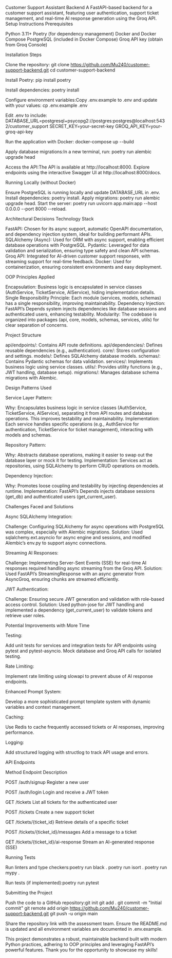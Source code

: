 Customer Support Assistant Backend
A FastAPI-based backend for a customer support assistant, featuring user authentication, support ticket management, and real-time AI response generation using the Groq API.
Setup Instructions
Prerequisites

Python 3.11+
Poetry (for dependency management)
Docker and Docker Compose
PostgreSQL (included in Docker Compose)
Groq API key (obtain from Groq Console)

Installation Steps

Clone the repository:
git clone https://github.com/Mu240/customer-support-backend.git
cd customer-support-backend


Install Poetry:
pip install poetry


Install dependencies:
poetry install


Configure environment variables:Copy .env.example to .env and update with your values:
cp .env.example .env

Edit .env to include:
DATABASE_URL=postgresql+psycopg2://postgres:postgres@localhost:5432/customer_support
SECRET_KEY=your-secret-key
GROQ_API_KEY=your-groq-api-key


Run the application with Docker:
docker-compose up --build


Apply database migrations:In a new terminal, run:
poetry run alembic upgrade head


Access the API:The API is available at http://localhost:8000. Explore endpoints using the interactive Swagger UI at http://localhost:8000/docs.


Running Locally (without Docker)

Ensure PostgreSQL is running locally and update DATABASE_URL in .env.
Install dependencies: poetry install.
Apply migrations: poetry run alembic upgrade head.
Start the server: poetry run uvicorn app.main:app --host 0.0.0.0 --port 8000 --reload.

Architectural Decisions
Technology Stack

FastAPI: Chosen for its async support, automatic OpenAPI documentation, and dependency injection system, ideal for building performant APIs.
SQLAlchemy (Async): Used for ORM with async support, enabling efficient database operations with PostgreSQL.
Pydantic: Leveraged for data validation and serialization, ensuring type safety and clean API schemas.
Groq API: Integrated for AI-driven customer support responses, with streaming support for real-time feedback.
Docker: Used for containerization, ensuring consistent environments and easy deployment.

OOP Principles Applied

Encapsulation: Business logic is encapsulated in service classes (AuthService, TicketService, AIService), hiding implementation details.
Single Responsibility Principle: Each module (services, models, schemas) has a single responsibility, improving maintainability.
Dependency Injection: FastAPI’s Depends system injects dependencies like database sessions and authenticated users, enhancing testability.
Modularity: The codebase is organized into packages (api, core, models, schemas, services, utils) for clear separation of concerns.

Project Structure

api/endpoints/: Contains API route definitions.
api/dependencies/: Defines reusable dependencies (e.g., authentication).
core/: Stores configuration and settings.
models/: Defines SQLAlchemy database models.
schemas/: Contains Pydantic schemas for data validation.
services/: Implements business logic using service classes.
utils/: Provides utility functions (e.g., JWT handling, database setup).
migrations/: Manages database schema migrations with Alembic.

Design Patterns Used

Service Layer Pattern:

Why: Encapsulates business logic in service classes (AuthService, TicketService, AIService), separating it from API routes and database operations. This improves testability and maintainability.
Implementation: Each service handles specific operations (e.g., AuthService for authentication, TicketService for ticket management), interacting with models and schemas.


Repository Pattern:

Why: Abstracts database operations, making it easier to swap out the database layer or mock it for testing.
Implementation: Services act as repositories, using SQLAlchemy to perform CRUD operations on models.


Dependency Injection:

Why: Promotes loose coupling and testability by injecting dependencies at runtime.
Implementation: FastAPI’s Depends injects database sessions (get_db) and authenticated users (get_current_user).



Challenges Faced and Solutions

Async SQLAlchemy Integration:

Challenge: Configuring SQLAlchemy for async operations with PostgreSQL was complex, especially with Alembic migrations.
Solution: Used sqlalchemy.ext.asyncio for async engine and sessions, and modified Alembic’s env.py to support async connections.


Streaming AI Responses:

Challenge: Implementing Server-Sent Events (SSE) for real-time AI responses required handling async streaming from the Groq API.
Solution: Used FastAPI’s StreamingResponse with an async generator from AsyncGroq, ensuring chunks are streamed efficiently.


JWT Authentication:

Challenge: Ensuring secure JWT generation and validation with role-based access control.
Solution: Used python-jose for JWT handling and implemented a dependency (get_current_user) to validate tokens and retrieve user roles.



Potential Improvements with More Time

Testing:

Add unit tests for services and integration tests for API endpoints using pytest and pytest-asyncio.
Mock database and Groq API calls for isolated testing.


Rate Limiting:

Implement rate limiting using slowapi to prevent abuse of AI response endpoints.


Enhanced Prompt System:

Develop a more sophisticated prompt template system with dynamic variables and context management.


Caching:

Use Redis to cache frequently accessed tickets or AI responses, improving performance.


Logging:

Add structured logging with structlog to track API usage and errors.



API Endpoints



Method
Endpoint
Description



POST
/auth/signup
Register a new user


POST
/auth/login
Login and receive a JWT token


GET
/tickets
List all tickets for the authenticated user


POST
/tickets
Create a new support ticket


GET
/tickets/{ticket_id}
Retrieve details of a specific ticket


POST
/tickets/{ticket_id}/messages
Add a message to a ticket


GET
/tickets/{ticket_id}/ai-response
Stream an AI-generated response (SSE)


Running Tests

Run linters and type checkers:poetry run black .
poetry run isort .
poetry run mypy .


Run tests (if implemented):poetry run pytest



Submitting the Project

Push the code to a GitHub repository:git init
git add .
git commit -m "Initial commit"
git remote add origin https://github.com/Mu240/customer-support-backend.git
git push -u origin main


Share the repository link with the assessment team.
Ensure the README.md is updated and all environment variables are documented in .env.example.


This project demonstrates a robust, maintainable backend built with modern Python practices, adhering to OOP principles and leveraging FastAPI’s powerful features. Thank you for the opportunity to showcase my skills!
